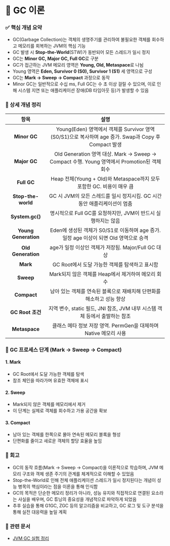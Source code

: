 #  🧠 GC 이론

### ✅ 핵심 개념 요약

- GC(Garbage Collection)는 객체의 생명주기를 관리하여 불필요한 객체를 회수하고 메모리를 회복하는 JVM의 핵심 기능
- GC 발생 시 **Stop-the-World**(STW)가 동반되어 모든 스레드가 일시 정지
- GC는 **Minor GC, Major GC, Full GC**로 구분
- GC가 접근하는 JVM 메모리 영역은 **Young, Old, Metaspace**로 나뉨
- Young 영역은 **Eden, Survivor 0 (S0), Survivor 1 (S1)** 세 영역으로 구성
- GC는 **Mark → Sweep → Compact** 과정으로 동작
- Minor GC는 일반적으로 수십 ms, Full GC는 수 초 이상 걸릴 수 있으며, 이로 인해 시스템 지연 또는 애플리케이션 장애(DB 타임아웃 등)가 발생할 수 있음


### 🔎 상세 개념 정리
|        **항목**        |                                     **설명**                                     |
| :------------------: | :----------------------------------------------------------------------------: |
|     **Minor GC**     | Young(Eden) 영역에서 객체를 Survivor 영역(S0/S1)으로 복사하며 age 증가. Swap과 Copy 후 Compact 발생 |
|     **Major GC**     |  Old Generation 영역 대상. Mark → Sweep → Compact 수행. Young 영역에서 Promotion된 객체 회수  |
|     **Full GC**      |             Heap 전체(Young + Old)와 Metaspace까지 모두 포함한 GC. 비용이 매우 큼              |
|  **Stop-the-world**  |                 GC 시 JVM의 모든 스레드를 일시 정지시킴. GC 시간 동안 애플리케이션이 멈춤                 |
|   **System.gc()**    |                    명시적으로 Full GC를 요청하지만, JVM이 반드시 실행하지는 않음                     |
| **Young Generation** |          Eden에 생성된 객체가 S0/S1로 이동하며 age 증가. 일정 age 이상이 되면 Old 영역으로 승격           |
|  **Old Generation**  |                     age가 일정 이상인 객체가 저장됨. Major/Full GC 대상                      |
|       **Mark**       |                         GC Root에서 도달 가능한 객체를 탐색하고 표시함                          |
|      **Sweep**       |                        Mark되지 않은 객체를 Heap에서 제거하여 메모리 회수                        |
|     **Compact**      |                    남아 있는 객체를 연속된 블록으로 재배치해 단편화를 해소하고 성능 향상                     |
|    **GC Root 조건**    |              지역 변수, static 필드, JNI 참조, JVM 내부 시스템 객체 등에서 출발하는 참조               |
|    **Metaspace**     |                  클래스 메타 정보 저장 영역. PermGen을 대체하며 Native 메모리 사용                  |


### 🔁 GC 프로세스 단계 (Mark → Sweep → Compact)

#### 1. Mark
- GC Root에서 도달 가능한 객체를 탐색
- 참조 체인을 따라가며 유효한 객체에 표시

#### 2. Sweep
- Mark되지 않은 객체를 메모리에서 제거
- 이 단계는 실제로 객체를 회수하고 가용 공간을 확보

#### 3. Compact
- 남아 있는 객체를 한쪽으로 몰아 연속된 메모리 블록을 형성
- 단편화를 줄이고 새로운 객체의 할당 효율을 높임

### 🔁 회고

- GC의 동작 흐름(Mark → Sweep → Compact)을 이론적으로 학습하며, JVM 메모리 구조와 객체 생존 주기의 관계를 체계적으로 이해할 수 있었음  
- Stop-the-World로 인해 전체 애플리케이션 스레드가 일시 정지된다는 개념이 성능 병목의 핵심이라는 점을 이론을 통해 인식함  
- GC의 목적은 단순한 메모리 정리가 아니라, 성능 유지와 직접적으로 연결된 요소라는 사실을 배우며, GC 튜닝의 중요성을 개념적으로 파악하게 되었음  
- 추후 실습을 통해 G1GC, ZGC 등의 알고리즘을 비교하고, GC 로그 및 도구 분석을 통해 실전 대응력을 높일 계획

### 📎 관련 문서
- [JVM GC 실험 정리](../../experiment/gc/jvm-gc-experiment.md)